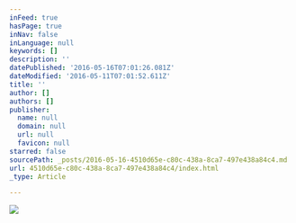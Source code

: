 ```yaml
---
inFeed: true
hasPage: true
inNav: false
inLanguage: null
keywords: []
description: ''
datePublished: '2016-05-16T07:01:26.081Z'
dateModified: '2016-05-11T07:01:52.611Z'
title: ''
author: []
authors: []
publisher:
  name: null
  domain: null
  url: null
  favicon: null
starred: false
sourcePath: _posts/2016-05-16-4510d65e-c80c-438a-8ca7-497e438a84c4.md
url: 4510d65e-c80c-438a-8ca7-497e438a84c4/index.html
_type: Article

---
```

![](https://the-grid-user-content.s3-us-west-2.amazonaws.com/c7d758dd-6c6c-42d2-9efb-5a853495d0b0.jpg)
